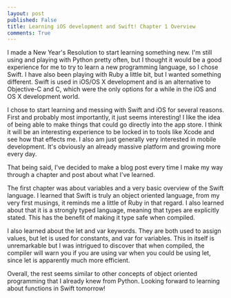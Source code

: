 ```yaml
---
layout: post
published: False
title: Learning iOS development and Swift! Chapter 1 Overview
comments: True
---
```


I made a New Year's Resolution to start learning something new. I'm still using and playing with Python pretty often, but I thought it would be a good experience for me to try to learn a new programming language, so I chose Swift. I have also been playing with Ruby a little bit, but I wanted something different. Swift is used in iOS/OS X development and is an alternative to Objective-C and C, which were the only options for a while in the iOS and OS X development world.

I chose to start learning and messing with Swift and iOS for several reasons. First and
probably most importantly, it just seems interesting! I like the idea of being able to
make things that could go directly into the app store. I think it will be an interesting experience to be locked in to tools like Xcode and see how that effects me.  I also am just
generally very interested in mobile development. It's obviously an already massive platform and growing more every day.

That being said, I've decided to make a blog post every time I make my way through a chapter and post about what I've learned.

The first chapter was about variables and a very basic overview of the Swift language. I learned that Swift is truly an object oriented language, from my very first musings, it reminds me a little of Ruby in that regard. I also learned about that it is a strongly typed language, meaning that types are explicitly stated. This has the benefit of making it type safe when compiled.

I also learned about the let and var keywords. They are both used to assign values, but let is used for constants, and var for variables. This in itself is unremarkable but I was intrigued to discover that when compiled, the compiler will warn you if you are using var when you could be using let, since let is apparently much more efficient.  

Overall, the rest seems similar to other concepts of object oriented programming that I already knew from Python. Looking forward to learning about functions in Swift tomorrow!
